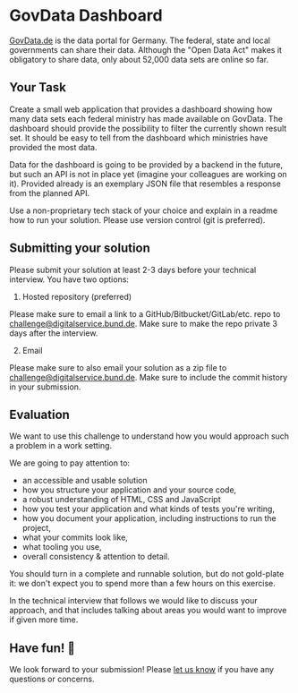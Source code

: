 # GovData Dashboard

[GovData.de](https://www.govdata.de/) is the data portal for Germany. The federal, state and local governments can share their data. Although the "Open Data Act" makes it obligatory to share data, only about 52,000 data sets are online so far.

## Your Task

Create a small web application that provides a dashboard showing how many data sets each federal ministry has made available on GovData. The dashboard should provide the possibility to filter the currently shown result set. It should be easy to tell from the dashboard which ministries have provided the most data.

Data for the dashboard is going to be provided by a backend in the future, but such an API is not in place yet (imagine your colleagues are working on it). Provided already is an exemplary JSON file that resembles a response from the planned API.

Use a non-proprietary tech stack of your choice and explain in a readme how to run your solution. Please use version control (git is preferred).

## Submitting your solution

Please submit your solution at least 2-3 days before your technical interview. You have two options:

1. Hosted repository (preferred)

Please make sure to email a link to a GitHub/Bitbucket/GitLab/etc. repo to [challenge@digitalservice.bund.de](mailto:challenge@digitalservice.bund.de). Make sure to make the repo private 3 days after the interview.

2. Email

Please make sure to also email your solution as a zip file to [challenge@digitalservice.bund.de](mailto:challenge@digitalservice.bund.de). Make sure to include the commit history in your submission.

## Evaluation

We want to use this challenge to understand how you would approach such a problem in a work setting.

We are going to pay attention to:

- an accessible and usable solution
- how you structure your application and your source code,
- a robust understanding of HTML, CSS and JavaScript
- how you test your application and what kinds of tests you're writing,
- how you document your application, including instructions to run the project,
- what your commits look like,
- what tooling you use,
- overall consistency & attention to detail.

You should turn in a complete and runnable solution, but do not gold-plate it: we don't expect you to spend more than a few hours on this exercise.

In the technical interview that follows we would like to discuss your approach, and that includes talking about areas you would want to improve if given more time.

## Have fun! 🚀

We look forward to your submission! Please [let us know](mailto:challenge@digitalservice.bund.de) if you have any questions or concerns.

